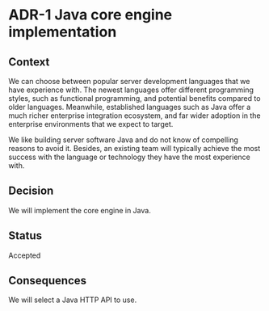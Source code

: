 # ADR-1 Java core engine implementation

## Context

We can choose between popular server development languages that we have experience with.
The newest languages offer different programming styles, such as functional programming, and potential benefits compared to older languages.
Meanwhile, established languages such as Java offer a much richer enterprise integration ecosystem, and far wider adoption in the enterprise environments that we expect to target.

We like building server software Java and do not know of compelling reasons to avoid it.
Besides, an existing team will typically achieve the most success with the language or technology they have the most experience with.

## Decision

We will implement the core engine in Java.

## Status

Accepted

## Consequences

We will select a Java HTTP API to use.

